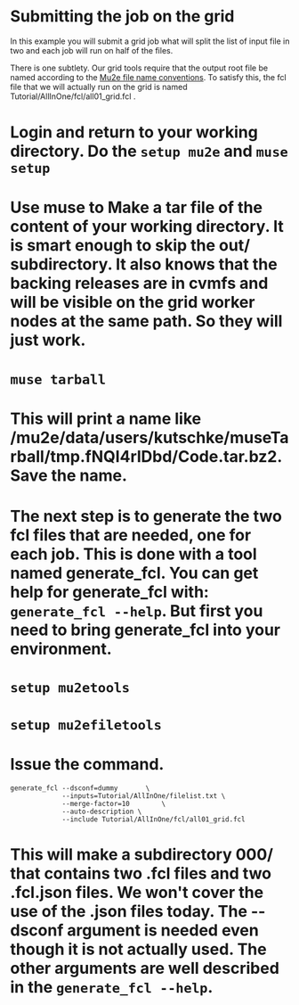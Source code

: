 # Submitting the job on the grid

In this example you will submit a grid job what will split the list of input file in two and each job will run on half of the files.

There is one subtlety.  Our grid tools require that the output root file be named according to the [Mu2e file name conventions](https://mu2ewiki.fnal.gov/wiki/FileNames).  To satisfy this, the fcl file that we will actually run on the grid is named Tutorial/AllInOne/fcl/all01_grid.fcl .

# Login and return to your working directory.  Do the ```setup mu2e``` and ```muse setup```
# Use muse to Make a tar file of the content of your working directory.  It is smart enough to skip the out/ subdirectory. It also knows that the backing releases are in cvmfs and will be visible on the grid worker nodes at the same path.  So they will just work.
# ```muse tarball```
# This will print a name like /mu2e/data/users/kutschke/museTarball/tmp.fNQI4rlDbd/Code.tar.bz2.  Save the name.
# The next step is to generate the two fcl files that are needed, one for each job.  This is done with a tool named generate_fcl.  You can get help for generate_fcl with: ```generate_fcl --help```.  But first you need to bring generate_fcl into your environment.
# ```setup mu2etools```
# ```setup mu2efiletools```
# Issue the command.
```
generate_fcl --dsconf=dummy       \
             --inputs=Tutorial/AllInOne/filelist.txt \
             --merge-factor=10        \
             --auto-description \
             --include Tutorial/AllInOne/fcl/all01_grid.fcl
```
# This will make a subdirectory 000/ that contains two .fcl files and two .fcl.json files.  We won't cover the use of the .json files today.  The --dsconf argument is needed even though it is not actually used. The other arguments are well described in the ```generate_fcl --help```.


